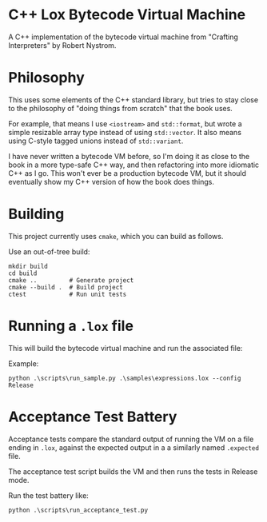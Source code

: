 # C++ Lox Bytecode Virtual Machine

A C++ implementation of the bytecode virtual machine from "Crafting Interpreters"
by Robert Nystrom.

# Philosophy

This uses some elements of the C++ standard library, but tries to stay close
to the philosophy of "doing things from scratch" that the book uses.

For example, that means I use `<iostream>` and `std::format`, but wrote a
simple resizable array type instead of using `std::vector`.  It also means
using C-style tagged unions instead of `std::variant`.

I have never written a bytecode VM before, so I'm doing it as
close to the book in a more type-safe C++ way, and then refactoring into
more idiomatic C++ as I go.  This won't ever be a production bytecode
VM, but it should eventually show my C++ version of how the book
does things.

# Building

This project currently uses `cmake`, which you can build as follows.

Use an out-of-tree build:

```
mkdir build
cd build
cmake ..         # Generate project
cmake --build .  # Build project
ctest            # Run unit tests
```

# Running a `.lox` file

This will build the bytecode virtual machine and run the associated file:

Example:

```
python .\scripts\run_sample.py .\samples\expressions.lox --config Release
```

# Acceptance Test Battery

Acceptance tests compare the standard output of running the VM on a file ending
in `.lox`, against the expected output in a a similarly named `.expected` file.

The acceptance test script builds the VM and then runs the tests
in Release mode.

Run the test battery like:

```
python .\scripts\run_acceptance_test.py
```
